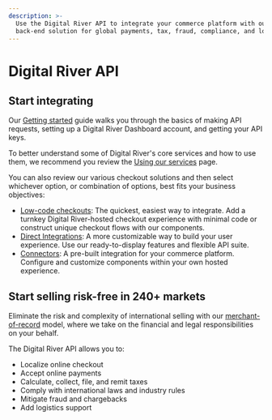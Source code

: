 ```yaml
---
description: >-
  Use the Digital River API to integrate your commerce platform with our
  back-end solution for global payments, tax, fraud, compliance, and logistics
---
```


# Digital River API

## **Start integrating**

Our [Getting started](quick-start-guide.md) guide walks you through the basics of making API requests, setting up a Digital River Dashboard account, and getting your API keys.&#x20;

To better understand some of Digital River's core services and how to use them, we recommend you review the [Using our services](using-our-services/) page.&#x20;

You can also review our various checkout solutions and then select whichever option, or combination of options, best fits your business objectives:&#x20;

* [Low-code checkouts](integration-options/low-code-checkouts/): The quickest, easiest way to integrate. Add a turnkey Digital River-hosted checkout experience with minimal code or construct unique checkout flows with our components.
* [Direct Integrations](integration-options/checkouts/): A more customizable way to build your user experience. Use our ready-to-display features and flexible API suite.
* [Connectors](https://docs.digitalriver.com/partner-integrations/): A pre-built integration for your commerce platform. Configure and customize components within your own hosted experience.

## **Start selling risk-free in 240+ markets**

Eliminate the risk and complexity of international selling with our [merchant-of-record](https://www.digitalriver.com/merchant-of-record/) model, where we take on the financial and legal responsibilities on your behalf.

The Digital River API allows you to:

* Localize online checkout
* Accept online payments
* Calculate, collect, file, and remit taxes
* Comply with international laws and industry rules
* Mitigate fraud and chargebacks
* Add logistics support
